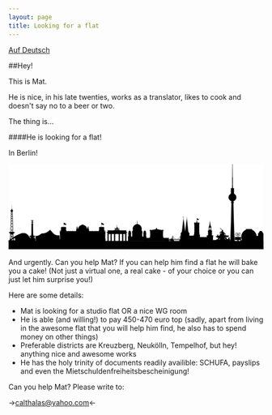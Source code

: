 ```yaml
---
layout: page
title: Looking for a flat
---
```

<meta name="description" content="Help Mat find a flat!" /><!--formatted-->

[Auf Deutsch](/flat_de)

##Hey!

This is Mat.

He is nice, in his late twenties, works as a translator, likes to cook and doesn't say no to a beer or two.

The thing is...

####He is looking for a flat!

In Berlin!

![Berlin](/assets/berlin.png)

And urgently. Can you help Mat? If you can help him find a flat he will bake you a cake! (Not just a virtual one, a real cake - of your choice or you can just let him surprise you!)

Here are some details:

* Mat is looking for a studio flat OR a nice WG room
* He is able (and willing!) to pay 450-470 euro top (sadly, apart from living in the awesome flat that you will help him find, he also has to spend money on other things)
* Preferable districts are Kreuzberg, Neukölln, Tempelhof, but hey! anything nice and awesome works
* He has the holy trinity of documents readily availible: SCHUFA, payslips and even the Mietschuldenfreiheitsbescheinigung!

Can you help Mat? Please write to:

-><calthalas@yahoo.com><-